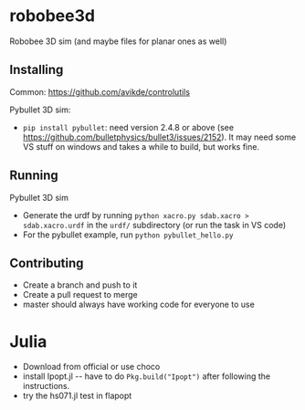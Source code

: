 # robobee3d

Robobee 3D sim (and maybe files for planar ones as well)

## Installing

Common: https://github.com/avikde/controlutils

Pybullet 3D sim:
- `pip install pybullet`: need version 2.4.8 or above (see https://github.com/bulletphysics/bullet3/issues/2152). It may need some VS stuff on windows and takes a while to build, but works fine.

## Running

Pybullet 3D sim
- Generate the urdf by running `python xacro.py sdab.xacro > sdab.xacro.urdf` in the `urdf/` subdirectory (or run the task in VS code)
- For the pybullet example, run `python pybullet_hello.py`

## Contributing

- Create a branch and push to it
- Create a pull request to merge
- master should always have working code for everyone to use

# Julia

- Download from official or use choco
- install Ipopt.jl -- have to do `Pkg.build("Ipopt")` after following the instructions.
- try the hs071.jl test in flapopt
